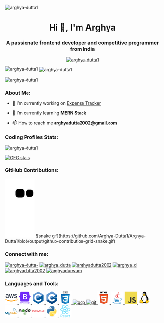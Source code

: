 <p align="left"> <img src="https://komarev.com/ghpvc/?username=arghya-dutta1&label=Profile%20views&color=0e75b6&style=flat" alt="arghya-dutta1" /> </p>
<h1 align="center">Hi 👋, I'm Arghya</h1>
<h3 align="center">A passionate frontend developer and competitive programmer from India</h3>

<p align="center"> <a href="https://github.com/ryo-ma/github-profile-trophy"><img src="https://github-profile-trophy.vercel.app/?username=arghya-dutta1&theme=algolia&column=5&rank=-?" alt="arghya-dutta1" /></a> </p>

<p><img align="left" src="https://github-readme-stats.vercel.app/api/top-langs?username=arghya-dutta1&show_icons=true&theme=tokyonight&locale=en&layout=donut-vertical" alt="arghya-dutta1" /></p>

<p>&nbsp;<img align="center" src="https://github-readme-stats.vercel.app/api?username=arghya-dutta1&show_icons=true&theme=tokyonight&locale=en" alt="arghya-dutta1" /></p>

<p><img align="center" src="https://github-readme-streak-stats.herokuapp.com/?user=arghya-dutta1&theme=tokyonight" alt="arghya-dutta1" /></p>

<h3 align="left">About Me:</h3>

- 🔭 I’m currently working on [Expense Tracker](https://github.com/Arghya-Dutta1/Expense-Tracker)

- 🌱 I’m currently learning **MERN Stack**

- 📫 How to reach me **arghyadutta2002@gmail.com**

<h3 align="left">Coding Profiles Stats:</h3>

<p> <img src="https://leetcard.jacoblin.cool/arghyadutta2002?ext=contest&theme=unicorn" alt="arghya-dutta1"> </p>
<a href="https://www.geeksforgeeks.org/user/arghyadurwum/">
  <img src="https://gfgstatscard.vercel.app/arghyadurwum" alt="GFG stats" />
</a>

<h3 align="left">GitHub Contributions:</h3>
<img src="https://github.com/Arghya-Dutta1/Arghya-Dutta1/blob/output/github-contribution-grid-snake.svg" alt="snake svg" />
![snake gif](https://github.com/Arghya-Dutta1/Arghya-Dutta1/blob/output/github-contribution-grid-snake.gif)

<h3 align="left">Connect with me:</h3>
<p align="left">
<a href="https://linkedin.com/in/arghya-dutta-" target="blank"><img align="center" src="https://raw.githubusercontent.com/rahuldkjain/github-profile-readme-generator/master/src/images/icons/Social/linked-in-alt.svg" alt="arghya-dutta-" height="30" width="40" /></a>
<a href="https://www.codechef.com/users/arghya_dutta" target="blank"><img align="center" src="https://cdn.jsdelivr.net/npm/simple-icons@3.1.0/icons/codechef.svg" alt="arghya_dutta" height="30" width="40" /></a>
<a href="https://www.hackerrank.com/arghyadutta2002" target="blank"><img align="center" src="https://raw.githubusercontent.com/rahuldkjain/github-profile-readme-generator/master/src/images/icons/Social/hackerrank.svg" alt="arghyadutta2002" height="30" width="40" /></a>
<a href="https://codeforces.com/profile/arghya_d" target="blank"><img align="center" src="https://raw.githubusercontent.com/rahuldkjain/github-profile-readme-generator/master/src/images/icons/Social/codeforces.svg" alt="arghya_d" height="30" width="40" /></a>
<a href="https://www.leetcode.com/arghyadutta2002" target="blank"><img align="center" src="https://raw.githubusercontent.com/rahuldkjain/github-profile-readme-generator/master/src/images/icons/Social/leet-code.svg" alt="arghyadutta2002" height="30" width="40" /></a>
<a href="https://auth.geeksforgeeks.org/user/arghyadurwum" target="blank"><img align="center" src="https://raw.githubusercontent.com/rahuldkjain/github-profile-readme-generator/master/src/images/icons/Social/geeks-for-geeks.svg" alt="arghyadurwum" height="30" width="40" /></a>
</p>

<h3 align="left">Languages and Tools:</h3>
<p align="left"> <a href="https://aws.amazon.com" target="_blank" rel="noreferrer"> <img src="https://raw.githubusercontent.com/devicons/devicon/master/icons/amazonwebservices/amazonwebservices-original-wordmark.svg" alt="aws" width="40" height="40"/> </a> <a href="https://getbootstrap.com" target="_blank" rel="noreferrer"> <img src="https://raw.githubusercontent.com/devicons/devicon/master/icons/bootstrap/bootstrap-plain-wordmark.svg" alt="bootstrap" width="40" height="40"/> </a> <a href="https://www.cprogramming.com/" target="_blank" rel="noreferrer"> <img src="https://raw.githubusercontent.com/devicons/devicon/master/icons/c/c-original.svg" alt="c" width="40" height="40"/> </a> <a href="https://www.w3schools.com/cpp/" target="_blank" rel="noreferrer"> <img src="https://raw.githubusercontent.com/devicons/devicon/master/icons/cplusplus/cplusplus-original.svg" alt="cplusplus" width="40" height="40"/> </a> <a href="https://www.w3schools.com/css/" target="_blank" rel="noreferrer"> <img src="https://raw.githubusercontent.com/devicons/devicon/master/icons/css3/css3-original-wordmark.svg" alt="css3" width="40" height="40"/> </a> <a href="https://cloud.google.com" target="_blank" rel="noreferrer"> <img src="https://www.vectorlogo.zone/logos/google_cloud/google_cloud-icon.svg" alt="gcp" width="40" height="40"/> </a> <a href="https://git-scm.com/" target="_blank" rel="noreferrer"> <img src="https://www.vectorlogo.zone/logos/git-scm/git-scm-icon.svg" alt="git" width="40" height="40"/> </a> <a href="https://www.w3.org/html/" target="_blank" rel="noreferrer"> <img src="https://raw.githubusercontent.com/devicons/devicon/master/icons/html5/html5-original-wordmark.svg" alt="html5" width="40" height="40"/> </a> <a href="https://www.java.com" target="_blank" rel="noreferrer"> <img src="https://raw.githubusercontent.com/devicons/devicon/master/icons/java/java-original.svg" alt="java" width="40" height="40"/> </a> <a href="https://developer.mozilla.org/en-US/docs/Web/JavaScript" target="_blank" rel="noreferrer"> <img src="https://raw.githubusercontent.com/devicons/devicon/master/icons/javascript/javascript-original.svg" alt="javascript" width="40" height="40"/> </a> <a href="https://www.linux.org/" target="_blank" rel="noreferrer"> <img src="https://raw.githubusercontent.com/devicons/devicon/master/icons/linux/linux-original.svg" alt="linux" width="40" height="40"/> </a> <a href="https://www.mysql.com/" target="_blank" rel="noreferrer"> <img src="https://raw.githubusercontent.com/devicons/devicon/master/icons/mysql/mysql-original-wordmark.svg" alt="mysql" width="40" height="40"/> </a> <a href="https://nodejs.org" target="_blank" rel="noreferrer"> <img src="https://raw.githubusercontent.com/devicons/devicon/master/icons/nodejs/nodejs-original-wordmark.svg" alt="nodejs" width="40" height="40"/> </a> <a href="https://www.oracle.com/" target="_blank" rel="noreferrer"> <img src="https://raw.githubusercontent.com/devicons/devicon/master/icons/oracle/oracle-original.svg" alt="oracle" width="40" height="40"/> </a> <a href="https://www.python.org" target="_blank" rel="noreferrer"> <img src="https://raw.githubusercontent.com/devicons/devicon/master/icons/python/python-original.svg" alt="python" width="40" height="40"/> </a> <a href="https://reactjs.org/" target="_blank" rel="noreferrer"> <img src="https://raw.githubusercontent.com/devicons/devicon/master/icons/react/react-original-wordmark.svg" alt="react" width="40" height="40"/> </a> </p>
